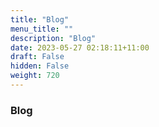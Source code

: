 ```yaml
---
title: "Blog"
menu_title: ""
description: "Blog"
date: 2023-05-27 02:18:11+11:00
draft: False
hidden: False
weight: 720
---
```

### Blog
